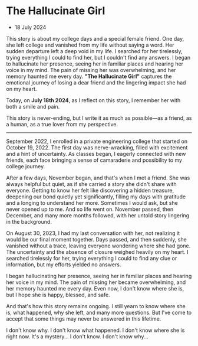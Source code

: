 # The Hallucinate Girl

* 18 July 2024

This story is about my college days and a special female friend. One day, she left college and vanished from my life without saying a word. Her sudden departure left a deep void in my life. I searched for her tirelessly, trying everything I could to find her, but I couldn't find any answers. I began to hallucinate her presence, seeing her in familiar places and hearing her voice in my mind. The pain of missing her was overwhelming, and her memory haunted me every day. **"The Hallucinate Girl"** captures the emotional journey of losing a dear friend and the lingering impact she had on my heart.

Today, on **July 18th 2024**, as I reflect on this story, I remember her with both a smile and pain.

This story is never-ending, but I write it as much as possible—as a friend, as a human, as a true lover from my perspective.

---

September 2022, I enrolled in a private engineering college that started on October 19, 2022. The first day was nerve-wracking, filled with excitement and a hint of uncertainty. As classes began, I eagerly connected with new friends, each face bringing a sense of camaraderie and possibility to my college journey.

After a few days, November began, and that's when I met a friend. She was always helpful but quiet, as if she carried a story she didn't share with everyone. Getting to know her felt like discovering a hidden treasure, deepening our bond quietly yet significantly, filling my days with gratitude and a longing to understand her more. Sometimes I would ask, but she never opened up to me. And so life went on. November passed, then December, and many more months followed, with her untold story lingering in the background.

On August 30, 2023, I had my last conversation with her, not realizing it would be our final moment together. Days passed, and then suddenly, she vanished without a trace, leaving everyone wondering where she had gone. The uncertainty and the absence of closure weighed heavily on my heart. I searched tirelessly for her, trying everything I could to find any clue or information, but my efforts yielded no answers. 

I began hallucinating her presence, seeing her in familiar places and hearing her voice in my mind. The pain of missing her became overwhelming, and her memory haunted me every day. Even now, I don't know where she is, but I hope she is happy, blessed, and safe. 

And that's how this story remains ongoing. I still yearn to know where she is, what happened, why she left, and many more questions. But I've come to accept that some things may never be answered in this lifetime.

I don't know why. I don't know what happened. I don't know where she is right now. It's a mystery... I don't know. I don't know why...